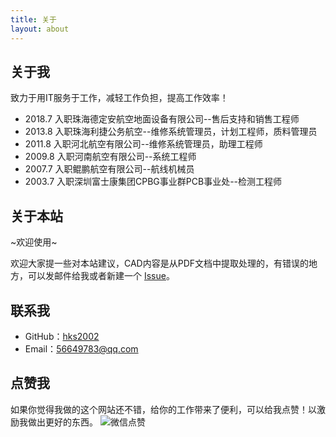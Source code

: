 ```yaml
---
title: 关于
layout: about
---
```

## 关于我

致力于用IT服务于工作，减轻工作负担，提高工作效率！

* 2018.7 入职珠海德定安航空地面设备有限公司--售后支持和销售工程师
* 2013.8 入职珠海利捷公务航空--维修系统管理员，计划工程师，质料管理员
* 2011.8 入职河北航空有限公司--维修系统管理员，助理工程师
* 2009.8 入职河南航空有限公司--系统工程师
* 2007.7 入职鲲鹏航空有限公司--航线机械员
* 2003.7 入职深圳富士康集团CPBG事业群PCB事业处--检测工程师

## 关于本站

~欢迎使用~

欢迎大家提一些对本站建议，CAD内容是从PDF文档中提取处理的，有错误的地方，可以发邮件给我或者新建一个 [Issue](https://github.com/mycad/mycad.github.io/issues)。

## 联系我

* GitHub：[hks2002](https://github.com/hks2002)
* Email：56649783@qq.com

## 点赞我

如果你觉得我做的这个网站还不错，给你的工作带来了便利，可以给我点赞！以激励我做出更好的东西。
![微信点赞](/img/zanshanma.jpg)

